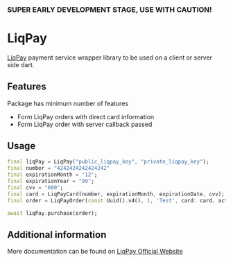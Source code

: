 ### SUPER EARLY DEVELOPMENT STAGE, USE WITH CAUTION!

# LiqPay

[LiqPay](https://www.liqpay.ua/en) payment service wrapper library to be used on a client or server side dart.

## Features

Package has minimum number of features
- Form LiqPay orders with direct card information
- Form LiqPay order with server callback passed

## Usage

```dart
final liqPay = LiqPay("public_liqpay_key", "private_liqpay_key");
final number = "4242424242424242"
final expirationMonth = "12";
final expirationYear = "99";
final cvv = "000";
final card = LiqPayCard(number, expirationMonth, expirationDate, cvv);
final order = LiqPayOrder(const Uuid().v4(), 1, 'Test', card: card, action: LiqPayAction.pay);

await liqPay.purchase(order);
```

## Additional information

More documentation can be found on [LiqPay Official Website](https://www.liqpay.ua/en/documentation/start)
